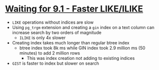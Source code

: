 # [Waiting for 9.1 - Faster LIKE/ILIKE](https://www.depesz.com/2011/02/19/waiting-for-9-1-faster-likeilike/)

* `LIKE` operations without indices are slow
* Using `pg_trgm` extension and creating a `gin` index on a text column can increase search by two orders of magnitude
  * `ILIKE` is only 4x slower
* Creating index takes much longer than regular btree index
  * btree index took 8k ms while GIN index took 2.9 million ms (50 minutes) to add 2 million rows
    * This was index creation not adding to existing indices
* `GIST` is faster to index but slower on search
